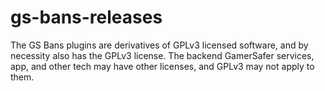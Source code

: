 # gs-bans-releases

The GS Bans plugins are derivatives of GPLv3 licensed software, and by necessity also has the GPLv3 license. The backend GamerSafer services, app, and other tech may have other licenses, and GPLv3 may not apply to them.
